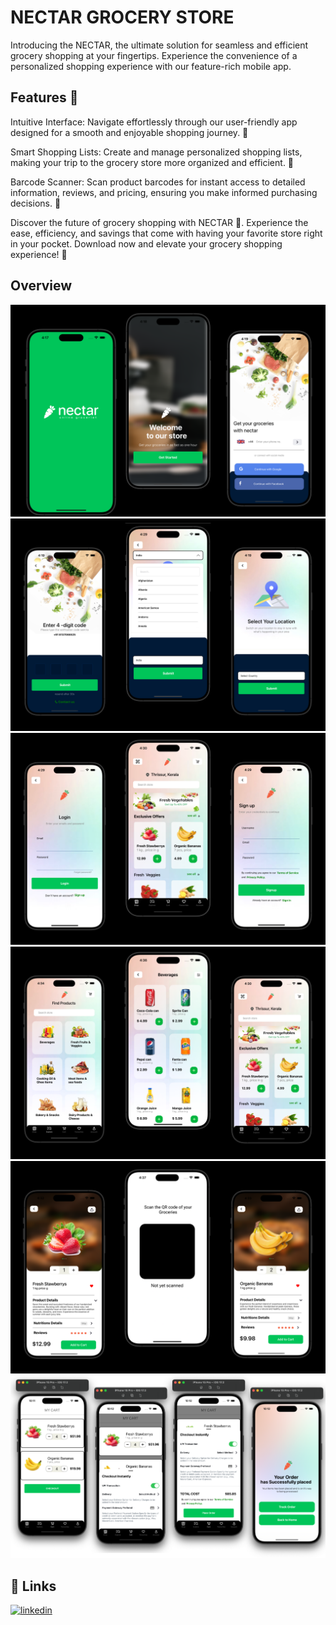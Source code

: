 
# NECTAR GROCERY STORE

Introducing the NECTAR, the ultimate solution for seamless and efficient grocery shopping at your fingertips. Experience the convenience of a personalized shopping experience with our feature-rich mobile app.



## Features 🚀

Intuitive Interface: Navigate effortlessly through our user-friendly app designed for a smooth and enjoyable shopping journey. 🚀

Smart Shopping Lists: Create and manage personalized shopping lists, making your trip to the grocery store more organized and efficient. 📝

Barcode Scanner: Scan product barcodes for instant access to detailed information, reviews, and pricing, ensuring you make informed purchasing decisions. 📸

Discover the future of grocery shopping with NECTAR 🚀. Experience the ease, efficiency, and savings that come with having your favorite store right in your pocket. Download now and elevate your grocery shopping experience! 🌟


## Overview

![App Screenshot](./overview/overview1.png)
![App Screenshot](./overview/overview2.png)
![App Screenshot](./overview/overview3.png)
![App Screenshot](./overview/overview4.png)
![App Screenshot](./overview/overview5.png)
![App Screenshot](./overview/overview6.png)

## 🔗 Links

[![linkedin](https://img.shields.io/badge/linkedin-0A66C2?style=for-the-badge&logo=linkedin&logoColor=white)](https://www.linkedin.com/in/blessen-george-9360a9220/)
